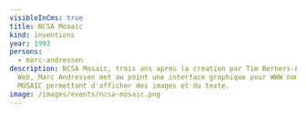 ```yaml
---
visibleInCms: true
title: NCSA Mosaic
kind: inventions
year: 1993
persons:
  - marc-andressen
description: NCSA Mosaic, trois ans après la création par Tim Berners-Lee du
  Web, Marc Andressen met au point une interface graphique pour WWW nommée
  MOSAIC permettant d'afficher des images et du texte.
image: /images/events/ncsa-mosaic.png
---
```

